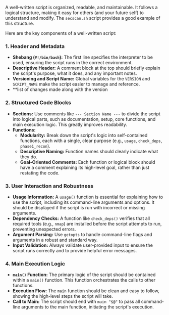 A well-written script is organized, readable, and maintainable. It follows a logical structure, making it easy for others (and your future self) to understand and modify. The `secscan.sh` script provides a good example of this structure.

Here are the key components of a well-written script:

### 1. Header and Metadata

- **Shebang (`#!/bin/bash`):** The first line specifies the interpreter to be used, ensuring the script runs in the correct environment.
- **Descriptive Header:** A comment block at the top should briefly explain the script's purpose, what it does, and any important notes.
- **Versioning and Script Name:** Global variables for the `VERSION` and `SCRIPT_NAME` make the script easier to manage and reference.
- **list of changes made along with the version

### 2. Structured Code Blocks

- **Sections:** Use comments like `--- Section Name ---` to divide the script into logical parts, such as documentation, setup, core functions, and main execution logic. This greatly improves readability.
- **Functions:**
    - **Modularity:** Break down the script's logic into self-contained functions, each with a single, clear purpose (e.g., `usage`, `check_deps`, `phase1_recon`).
    - **Descriptive Naming:** Function names should clearly indicate what they do.
    - **Goal-Oriented Comments:** Each function or logical block should have a comment explaining its high-level goal, rather than just restating the code.

### 3. User Interaction and Robustness

- **Usage Information:** A `usage()` function is essential for explaining how to use the script, including its command-line arguments and options. It should be displayed if the script is run with incorrect or missing arguments.
- **Dependency Checks:** A function like `check_deps()` verifies that all required tools (e.g., `nmap`) are installed before the script attempts to run, preventing unexpected errors.
- **Argument Parsing:** Use `getopts` to handle command-line flags and arguments in a robust and standard way.
- **Input Validation:** Always validate user-provided input to ensure the script runs correctly and to provide helpful error messages.

### 4. Main Execution Logic

- **`main()` Function:** The primary logic of the script should be contained within a `main()` function. This function orchestrates the calls to other functions.
- **Execution Flow:** The `main` function should be clean and easy to follow, showing the high-level steps the script will take.
- **Call to Main:** The script should end with `main "$@"` to pass all command-line arguments to the main function, initiating the script's execution.
